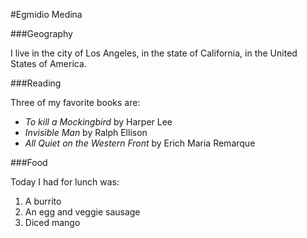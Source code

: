 #Egmidio Medina

###Geography

I live in the city of Los Angeles, in the state of California, in the United States of America.

###Reading

Three of my favorite books are:

- *To kill a Mockingbird* by Harper Lee
- *Invisible Man* by Ralph Ellison
- *All Quiet on the Western Front* by Erich Maria Remarque

###Food

Today I had for lunch was:

1. A burrito
2. An egg and veggie sausage
3. Diced mango


